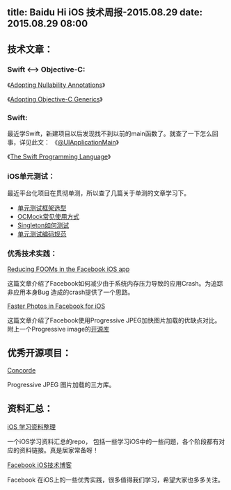 title: Baidu Hi iOS 技术周报-2015.08.29
date: 2015.08.29 08:00
---

## 技术文章：

### Swift <--> Objective-C:

《[Adopting Nullability Annotations](http://www.miqu.me/blog/2015/04/17/adopting-nullability-annotations/)》

《[Adopting Objective-C Generics](http://www.miqu.me/blog/2015/06/09/adopting-objectivec-generics/)》


### Swift:

最近学Swift，新建项目以后发现找不到以前的main函数了。就查了一下怎么回事，详见此文：
《[@UIApplicationMain](http://swifter.tips/uiapplicationmain/)》

《[The Swift Programming Language](http://wiki.jikexueyuan.com/project/swift/)》


### iOS单元测试：
最近平台化项目在贯彻单测，所以查了几篇关于单测的文章学习下。

* [单元测试框架选型](http://zixun.github.io/blog/2015/04/11/iosdan-yuan-ce-shi-xi-lie-dan-yuan-ce-shi-kuang-jia-xuan-xing/)
* [OCMock常见使用方式](http://zixun.github.io/blog/2015/04/16/iosdan-yuan-ce-shi-xi-lie-yi-ocmockchang-jian-shi-yong-fang-shi/)
* [Singleton如何测试](http://zixun.github.io/blog/2015/04/16/iosdan-yuan-ce-shi-xi-lie-singletonru-he-ce-shi/)
* [单元测试编码规范](http://zixun.github.io/blog/2015/04/16/iosdan-yuan-ce-shi-xi-lie-dan-yuan-ce-shi-bian-ma-gui-fan/)


### 优秀技术实践：

[Reducing FOOMs in the Facebook iOS app](https://code.facebook.com/posts/1146930688654547/reducing-fooms-in-the-facebook-ios-app/?utm_campaign=iOS%2BDev%2BWeekly&utm_medium=email&utm_source=iOS_Dev_Weekly_Issue_213)

这篇文章介绍了Facebook如何减少由于系统内存压力导致的应用Crash。为追踪非应用本身Bug 造成的crash提供了一个思路。

[Faster Photos in Facebook for iOS](https://code.facebook.com/posts/857662304298232/faster-photos-in-facebook-for-ios/)

这篇文章介绍了Facebook使用Progressive JPEG加快图片加载的优缺点对比。附上一个Progressive image的[开源库](https://github.com/contentful-labs/Concorde)

## 优秀开源项目：

[Concorde](https://github.com/contentful-labs/Concorde)

Progressive JPEG 图片加载的三方库。

## 资料汇总：

[iOS 学习资料整理](https://github.com/Aufree/trip-to-iOS)

一个iOS学习资料汇总的repo， 包括一些学习iOS中的一些问题，各个阶段都有对应的资料链接。真是居家常备呀！

[Facebook iOS技术博客](https://code.facebook.com/ios/)

Facebook 在iOS上的一些优秀实践，很多值得我们学习，希望大家也多多关注。
